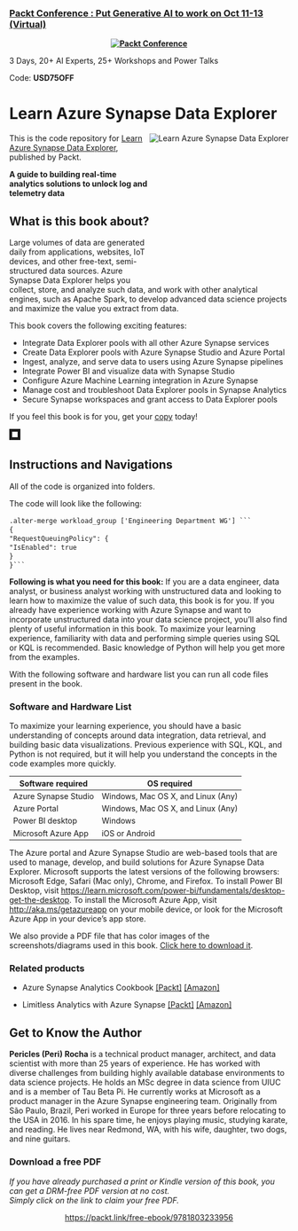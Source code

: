
### [Packt Conference : Put Generative AI to work on Oct 11-13 (Virtual)](https://packt.link/JGIEY)

<b><p align='center'>[![Packt Conference](https://hub.packtpub.com/wp-content/uploads/2023/08/put-generative-ai-to-work-packt.png)](https://packt.link/JGIEY)</p></b> 
3 Days, 20+ AI Experts, 25+ Workshops and Power Talks 

Code: <b>USD75OFF</b>

# Learn Azure Synapse Data Explorer	

<a href="https://www.packtpub.com/product/learn-azure-synapse-data-explorer/9781803233956?utm_source=github&utm_medium=repository&utm_campaign=9781803233956"><img src="https://static.packt-cdn.com/products/9781803233956/cover/smaller" alt="Learn Azure Synapse Data Explorer" height="256px" align="right"></a>

This is the code repository for [Learn Azure Synapse Data Explorer](https://www.packtpub.com/product/learn-azure-synapse-data-explorer/9781803233956?utm_source=github&utm_medium=repository&utm_campaign=9781803233956), published by Packt.

**A guide to building real-time analytics solutions to unlock log and telemetry data**

## What is this book about?
Large volumes of data are generated daily from applications, websites, IoT devices, and other free-text, semi-structured data sources. Azure Synapse Data Explorer helps you collect, store, 
and analyze such data, and work with other analytical engines, such as Apache Spark, to develop advanced data science projects and maximize the value you extract from data.

This book covers the following exciting features: 
* Integrate Data Explorer pools with all other Azure Synapse services
* Create Data Explorer pools with Azure Synapse Studio and Azure Portal
* Ingest, analyze, and serve data to users using Azure Synapse pipelines
* Integrate Power BI and visualize data with Synapse Studio
* Configure Azure Machine Learning integration in Azure Synapse
* Manage cost and troubleshoot Data Explorer pools in Synapse Analytics
* Secure Synapse workspaces and grant access to Data Explorer pools

If you feel this book is for you, get your [copy](https://www.amazon.com/dp/B0BNC1YHBJ) today!

<a href="https://www.packtpub.com/?utm_source=github&utm_medium=banner&utm_campaign=GitHubBanner"><img src="https://raw.githubusercontent.com/PacktPublishing/GitHub/master/GitHub.png" 
alt="https://www.packtpub.com/" border="5" /></a>


## Instructions and Navigations
All of the code is organized into folders.

The code will look like the following:
```
.alter-merge workload_group ['Engineering Department WG'] ```
{
"RequestQueuingPolicy": {
"IsEnabled": true
}
}``` 
```

**Following is what you need for this book:**
If you are a data engineer, data analyst, or business analyst working with unstructured data and looking to learn how to maximize the value of such data, this book is for you. 
If you already have experience working with Azure Synapse and want to incorporate unstructured data into your data science project, you’ll also find plenty of useful information in this book. 
To maximize your learning experience, familiarity with data and performing simple queries using SQL or KQL is recommended. Basic knowledge of Python will help you get more from the examples.	

With the following software and hardware list you can run all code files present in the book.

### Software and Hardware List

To maximize your learning experience, you should have a basic understanding of concepts around
data integration, data retrieval, and building basic data visualizations. Previous experience with SQL,
KQL, and Python is not required, but it will help you understand the concepts in the code examples
more quickly.

| Software required                      | OS required                        |
| ------------------------------------   | -----------------------------------|
| Azure Synapse Studio                   | Windows, Mac OS X, and Linux (Any) |                                                            
| Azure Portal                           | Windows, Mac OS X, and Linux (Any) |
| Power BI desktop                       | Windows                            |
| Microsoft Azure App                    | iOS or Android                     |

The Azure portal and Azure Synapse Studio are web-based tools that are used to manage, develop,
and build solutions for Azure Synapse Data Explorer. Microsoft supports the latest versions of the
following browsers: Microsoft Edge, Safari (Mac only), Chrome, and Firefox.
To install Power BI Desktop, visit https://learn.microsoft.com/power-bi/fundamentals/desktop-get-the-desktop. 
To install the Microsoft Azure App, visit http://aka.ms/getazureapp on your mobile device,
or look for the Microsoft Azure App in your device’s app store.


We also provide a PDF file that has color images of the screenshots/diagrams used in this book. [Click here to download it](https://packt.link/DQQ7A).


### Related products <Other books you may enjoy>
* Azure Synapse Analytics Cookbook [[Packt]](https://www.packtpub.com/product/azure-synapse-analytics-cookbook/9781803231501) [[Amazon]](https://www.amazon.com/dp/1803231505)

* Limitless Analytics with Azure Synapse [[Packt]](https://www.packtpub.com/product/limitless-analytics-with-azure-synapse/9781800205659) [[Amazon]](https://www.amazon.com/dp/1800205651)

## Get to Know the Author
**Pericles (Peri) Rocha**
is a technical product manager, architect, and data scientist with more than 25
years of experience. He has worked with diverse challenges from building highly available database
environments to data science projects. He holds an MSc degree in data science from UIUC and is a
member of Tau Beta Pi. He currently works at Microsoft as a product manager in the Azure Synapse
engineering team. Originally from São Paulo, Brazil, Peri worked in Europe for three years before
relocating to the USA in 2016. In his spare time, he enjoys playing music, studying karate, and reading.
He lives near Redmond, WA, with his wife, daughter, two dogs, and nine guitars.

### Download a free PDF

 <i>If you have already purchased a print or Kindle version of this book, you can get a DRM-free PDF version at no cost.<br>Simply click on the link to claim your free PDF.</i>
<p align="center"> <a href="https://packt.link/free-ebook/9781803233956">https://packt.link/free-ebook/9781803233956 </a> </p>